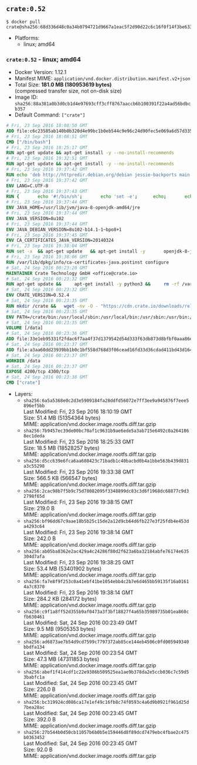## `crate:0.52`

```console
$ docker pull crate@sha256:68d336d48c0a34b0794721d9667a1eac5f2d90d22c6c16f0f14f3be6334c2373
```

-	Platforms:
	-	linux; amd64

### `crate:0.52` - linux; amd64

-	Docker Version: 1.12.1
-	Manifest MIME: `application/vnd.docker.distribution.manifest.v2+json`
-	Total Size: **181.0 MB (180953619 bytes)**  
	(compressed transfer size, not on-disk size)
-	Image ID: `sha256:88a381a0b3d0cb1d4e97693cff3cff8767aaccb6b100391f22a4ad56bdbcb357`
-	Default Command: `["crate"]`

```dockerfile
# Fri, 23 Sep 2016 18:08:50 GMT
ADD file:c6c23585ab140b0b320d4e99bc1b0eb544c9e96c24d90fec5e069a6d57d335ca in / 
# Fri, 23 Sep 2016 18:08:51 GMT
CMD ["/bin/bash"]
# Fri, 23 Sep 2016 18:25:17 GMT
RUN apt-get update && apt-get install -y --no-install-recommends 		ca-certificates 		curl 		wget 	&& rm -rf /var/lib/apt/lists/*
# Fri, 23 Sep 2016 19:32:51 GMT
RUN apt-get update && apt-get install -y --no-install-recommends 		bzip2 		unzip 		xz-utils 	&& rm -rf /var/lib/apt/lists/*
# Fri, 23 Sep 2016 19:37:42 GMT
RUN echo 'deb http://httpredir.debian.org/debian jessie-backports main' > /etc/apt/sources.list.d/jessie-backports.list
# Fri, 23 Sep 2016 19:37:42 GMT
ENV LANG=C.UTF-8
# Fri, 23 Sep 2016 19:37:43 GMT
RUN { 		echo '#!/bin/sh'; 		echo 'set -e'; 		echo; 		echo 'dirname "$(dirname "$(readlink -f "$(which javac || which java)")")"'; 	} > /usr/local/bin/docker-java-home 	&& chmod +x /usr/local/bin/docker-java-home
# Fri, 23 Sep 2016 19:37:44 GMT
ENV JAVA_HOME=/usr/lib/jvm/java-8-openjdk-amd64/jre
# Fri, 23 Sep 2016 19:37:44 GMT
ENV JAVA_VERSION=8u102
# Fri, 23 Sep 2016 19:37:44 GMT
ENV JAVA_DEBIAN_VERSION=8u102-b14.1-1~bpo8+1
# Fri, 23 Sep 2016 19:37:45 GMT
ENV CA_CERTIFICATES_JAVA_VERSION=20140324
# Fri, 23 Sep 2016 19:38:04 GMT
RUN set -x 	&& apt-get update 	&& apt-get install -y 		openjdk-8-jre-headless="$JAVA_DEBIAN_VERSION" 		ca-certificates-java="$CA_CERTIFICATES_JAVA_VERSION" 	&& rm -rf /var/lib/apt/lists/* 	&& [ "$JAVA_HOME" = "$(docker-java-home)" ]
# Fri, 23 Sep 2016 19:38:06 GMT
RUN /var/lib/dpkg/info/ca-certificates-java.postinst configure
# Sat, 24 Sep 2016 00:23:20 GMT
MAINTAINER Crate Technology GmbH <office@crate.io>
# Sat, 24 Sep 2016 00:23:32 GMT
RUN apt-get update &&     apt-get install -y python3 &&     rm -rf /var/lib/apt &&     ln -s /usr/bin/python3 /usr/bin/python
# Sat, 24 Sep 2016 00:23:32 GMT
ENV CRATE_VERSION=0.52.4
# Sat, 24 Sep 2016 00:23:35 GMT
RUN mkdir /crate &&   wget -nv -O - "https://cdn.crate.io/downloads/releases/crate-$CRATE_VERSION.tar.gz"   | tar -xzC /crate --strip-components=1
# Sat, 24 Sep 2016 00:23:35 GMT
ENV PATH=/crate/bin:/usr/local/sbin:/usr/local/bin:/usr/sbin:/usr/bin:/sbin:/bin
# Sat, 24 Sep 2016 00:23:35 GMT
VOLUME [/data]
# Sat, 24 Sep 2016 00:23:36 GMT
ADD file:33e1eb95331f2fdac6f7aa4f37d1379542d54d333f63db873d8bfbf0aaa86e2d in /crate/config/crate.yml 
# Sat, 24 Sep 2016 00:23:37 GMT
ADD file:a3aa60dd23939bb1b0c1bf558d768d3f06cead16fd33d36cdad411bd43d16448 in /crate/config/logging.yml 
# Sat, 24 Sep 2016 00:23:37 GMT
WORKDIR /data
# Sat, 24 Sep 2016 00:23:37 GMT
EXPOSE 4200/tcp 4300/tcp
# Sat, 24 Sep 2016 00:23:38 GMT
CMD ["crate"]
```

-	Layers:
	-	`sha256:6a5a5368e0c2d3e5909184fa28ddfd56072e7ff3ee9a945876f7eee5896ef5bb`  
		Last Modified: Fri, 23 Sep 2016 18:10:19 GMT  
		Size: 51.4 MB (51354364 bytes)  
		MIME: application/vnd.docker.image.rootfs.diff.tar.gzip
	-	`sha256:7b9457ec39de00bc70af1c9631b9ae6ede5a3ab715e6492c0a2641868ec1deda`  
		Last Modified: Fri, 23 Sep 2016 18:25:33 GMT  
		Size: 18.5 MB (18528257 bytes)  
		MIME: application/vnd.docker.image.rootfs.diff.tar.gzip
	-	`sha256:d5cc639e6fca6aa608423c71badb1c40bacbd0b4a1bbe563b439d831a3c55298`  
		Last Modified: Fri, 23 Sep 2016 19:33:38 GMT  
		Size: 566.5 KB (566547 bytes)  
		MIME: application/vnd.docker.image.rootfs.diff.tar.gzip
	-	`sha256:2cac98b7f5b9c75d78082095f3348899dc83c3d6f1968dc68877c9d32798f65d`  
		Last Modified: Fri, 23 Sep 2016 19:38:15 GMT  
		Size: 219.0 B  
		MIME: application/vnd.docker.image.rootfs.diff.tar.gzip
	-	`sha256:bf96dd67c9aae18b5b25c15de2a12d9cb64d6fb227e3f25fdb4e453da4293c64`  
		Last Modified: Fri, 23 Sep 2016 19:38:14 GMT  
		Size: 242.0 B  
		MIME: application/vnd.docker.image.rootfs.diff.tar.gzip
	-	`sha256:ab05ba8362e2ac429a4c24286f80d2f623a6ba32184abfe76174e635304d7afa`  
		Last Modified: Fri, 23 Sep 2016 19:38:25 GMT  
		Size: 53.4 MB (53401902 bytes)  
		MIME: application/vnd.docker.image.rootfs.diff.tar.gzip
	-	`sha256:fa7e8f9f253c0a41ebf41be1054ebb4c2b7e6d465bb59135f16a01614a7c8370`  
		Last Modified: Fri, 23 Sep 2016 19:38:14 GMT  
		Size: 284.2 KB (284172 bytes)  
		MIME: application/vnd.docker.image.rootfs.diff.tar.gzip
	-	`sha256:c9f1a8ff52d355b9af0473a3f3bf18827f4a65b35989735b01ea860cfb630461`  
		Last Modified: Sat, 24 Sep 2016 00:23:49 GMT  
		Size: 9.5 MB (9505353 bytes)  
		MIME: application/vnd.docker.image.rootfs.diff.tar.gzip
	-	`sha256:ad6873ae7b54d9cd7599c7797372ab85ce144eb4506c0fd005949340bbdfa134`  
		Last Modified: Sat, 24 Sep 2016 00:23:54 GMT  
		Size: 47.3 MB (47311853 bytes)  
		MIME: application/vnd.docker.image.rootfs.diff.tar.gzip
	-	`sha256:abef1f414cdf1c22e9386b509525ea1ae9b378da2e5ccb036c7c59d53babfc1a`  
		Last Modified: Sat, 24 Sep 2016 00:23:45 GMT  
		Size: 226.0 B  
		MIME: application/vnd.docker.image.rootfs.diff.tar.gzip
	-	`sha256:bc319924cd086ca17e1ef49c16fb8c74f0593c4a6d9b0921f961d25d7bea28ac`  
		Last Modified: Sat, 24 Sep 2016 00:23:45 GMT  
		Size: 392.0 B  
		MIME: application/vnd.docker.image.rootfs.diff.tar.gzip
	-	`sha256:27b544b0d50cb11057b6b0b5e159446d8f89dcd7479ebc4fbae2c475b0363452`  
		Last Modified: Sat, 24 Sep 2016 00:23:45 GMT  
		Size: 92.0 B  
		MIME: application/vnd.docker.image.rootfs.diff.tar.gzip
